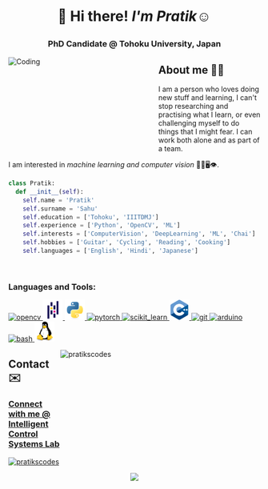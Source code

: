 <!-- Intro -->
# <p align="center" style="font-weight:bold"> 👋 <b>Hi there! **_I'm Pratik☺️_**</b> <p>
<!--<h1 align="center">Hi 👋, I'm Pratik  </h1> -->
  
<h3 align="center" >PhD Candidate @ Tohoku University, Japan</h3>

<!-- GIF image -->
<img align="left" alt="Coding" width="300" height="200" src="https://camo.githubusercontent.com/40165a147c3dcea0fa1db780bb533fc5f98546ccfb9d5d05ddb2f429277f5348/68747470733a2f2f616e616c7974696373696e6469616d61672e636f6d2f77702d636f6e74656e742f75706c6f6164732f323031382f31322f646576656c6f7065722d6472696262626c652e676966">
</p>
<p></p>
<p></p>
</p>

<!--
- 💻 **Who I am**: Phd Candidate.
- 🌍 **Where I am**: Japan
- 🤔 **What I do**: Building my own skills. Learning code. Coffee☕️.
 -->

## About me 🧑‍🎓

I am a person who loves doing new stuff and learning, I can't stop researching and practising what I learn, or even challenging myself to do things that I might fear. I can work both alone and as part of a team.

I am interested in _machine learning and computer vision_ 🤖🧠🖥️👁️.

```python
class Pratik:
  def __init__(self):
    self.name = 'Pratik'
    self.surname = 'Sahu'
    self.education = ['Tohoku', 'IIITDMJ']
    self.experience = ['Python', 'OpenCV', 'ML']
    self.interests = ['ComputerVision', 'DeepLearning', 'ML', 'Chai']
    self.hobbies = ['Guitar', 'Cycling', 'Reading', 'Cooking']
    self.languages = ['English', 'Hindi', 'Japanese']
```
<br />

<!-- github stat's card -->
<!-- <img align="right" src="https://github-readme-stats.vercel.app/api?username=pratikscodes&show_icons=true&theme=cobalt">-->
<!-- visit link for more info https://github.com/anuraghazra/github-readme-stats -->
<!-- languages -->
<h3 align="left">Languages and Tools:</h3>
<p align="left"> 

<a href="https://opencv.org/" target="_blank" rel="noreferrer"> <img src="https://www.vectorlogo.zone/logos/opencv/opencv-icon.svg" alt="opencv" width="40" height="40"/> </a> 
<a href="https://pandas.pydata.org/" target="_blank" rel="noreferrer"> <img src="https://raw.githubusercontent.com/devicons/devicon/2ae2a900d2f041da66e950e4d48052658d850630/icons/pandas/pandas-original.svg" alt="pandas" width="40" height="40"/> </a> 
<a href="https://www.python.org" target="_blank" rel="noreferrer"> <img src="https://raw.githubusercontent.com/devicons/devicon/master/icons/python/python-original.svg" alt="python" width="40" height="40"/> </a> 
<a href="https://pytorch.org/" target="_blank" rel="noreferrer"> <img src="https://www.vectorlogo.zone/logos/pytorch/pytorch-icon.svg" alt="pytorch" width="40" height="40"/> </a> 
<a href="https://scikit-learn.org/" target="_blank" rel="noreferrer"> <img src="https://upload.wikimedia.org/wikipedia/commons/0/05/Scikit_learn_logo_small.svg" alt="scikit_learn" width="40" height="40"/> </a> 
<a href="https://www.w3schools.com/cpp/" target="_blank" rel="noreferrer"> <img src="https://raw.githubusercontent.com/devicons/devicon/master/icons/cplusplus/cplusplus-original.svg" alt="cplusplus" width="40" height="40"/> </a> 
<a href="https://git-scm.com/" target="_blank" rel="noreferrer"> <img src="https://www.vectorlogo.zone/logos/git-scm/git-scm-icon.svg" alt="git" width="40" height="40"/> </a> 
<a href="https://www.arduino.cc/" target="_blank" rel="noreferrer"> <img src="https://cdn.worldvectorlogo.com/logos/arduino-1.svg" alt="arduino" width="40" height="40"/> </a> 
<a href="https://www.gnu.org/software/bash/" target="_blank" rel="noreferrer"> <img src="https://upload.wikimedia.org/wikipedia/commons/4/4b/Bash_Logo_Colored.svg" alt="bash" width="40" height="40"/> </a>
<a href="https://www.linux.org/" target="_blank" rel="noreferrer"> <img src="https://raw.githubusercontent.com/devicons/devicon/master/icons/linux/linux-original.svg" alt="linux" width="40" height="40"/> </a> </p>


<!-- streak counter -->
<p><img align="right" width="400" height="200" src="https://github-readme-streak-stats.herokuapp.com/?user=pratikscodes&" alt="pratikscodes" /></p>

## Contact ✉️
<!-- 
**LinkedIn**: [Cansu Kavukcu](https://www.linkedin.com/in/cansu-kavukcu/)
- **Instagram**: [sourcerwhocode](https://www.instagram.com/sourcerwhocode/)
-->
<!-- Connect with me  -->
<h3 align="left"><a href="http://www.ic.is.tohoku.ac.jp/en/">Connect with me @ Intelligent Control Systems Lab</h3>
<!-- profile views -->
<p align="left"> <img src="https://komarev.com/ghpvc/?username=pratikscodes&label=Profile%20views&color=0e75b6&style=flat" alt="pratikscodes" /> </p>

<!--<p align="left">-->
<p align="center">
	<img width="40" src="https://github.githubassets.com/images/mona-loading-default.gif">
</p>
